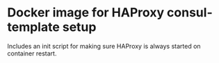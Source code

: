 # Docker image for HAProxy consul-template setup

Includes an init script for making sure HAProxy is always started on container restart.